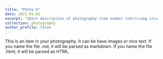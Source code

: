 ```yaml
---
title: "Photo b"
date: 2021-01-01
excerpt: "Short description of photography item number 1<br/><img src='/images/500x300.png'>"
collection: photography
author_profile: false
---
```


This is an item in your photography. It can be have images or nice text. If you name the file .md, it will be parsed as markdown. If you name the file .html, it will be parsed as HTML.  
